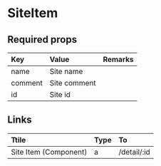 # SiteItem

## Required props

| Key | Value | Remarks |
| :--- | :--- | :--- |
| name | Site name |  |
| comment | Site comment |  |
| id | Site id |  |

## Links

| Ttile | Type | To |
| :--- | :--- | :--- |
| Site Item \(Component\) | a | /detail/:id |

